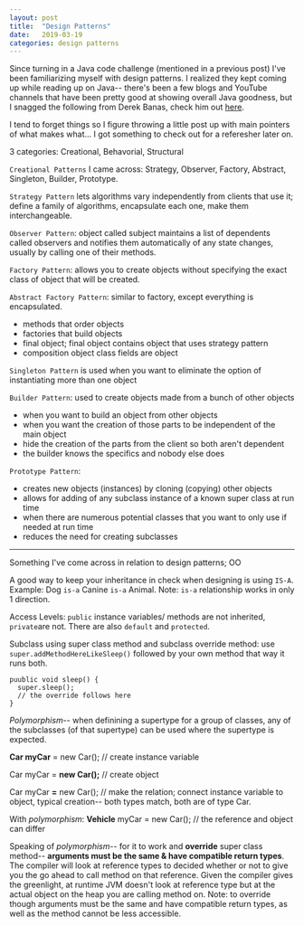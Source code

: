 ```yaml
---
layout: post
title:  "Design Patterns"
date:   2019-03-19
categories: design patterns
---
```


Since turning in a Java code challenge (mentioned in a previous post) I've been familiarizing myself with design patterns. I realized they kept coming up while reading up on Java-- there's been a few blogs and YouTube channels that have been pretty good at showing overall Java goodness, but I snagged the following from Derek Banas, check him out [here](https://www.youtube.com/channel/UCwRXb5dUK4cvsHbx-rGzSgw).

I tend to forget things so I figure throwing a little post up with main pointers of what makes what... I got something to check out for a referesher later on.

3 categories: Creational, Behavorial, Structural

`Creational Patterns` I came across: Strategy, Observer, Factory, Abstract, Singleton, Builder, Prototype.

`Strategy Pattern` lets algorithms vary independently from clients that use it; define a family of algorithms, encapsulate each one, make them interchangeable.

`Observer Pattern`: object called subject maintains a list of dependents called observers and notifies them automatically of any state changes, usually by calling one of their methods.

`Factory Pattern`: allows you to create objects without specifying the exact class of object that will be created.

`Abstract Factory Pattern`: similar to factory, except everything is encapsulated.
  - methods that order objects
  - factories that build objects
  - final object; final object contains object that uses strategy pattern
  - composition object class fields are object

`Singleton Pattern` is used when you want to eliminate the option of instantiating more than one object

`Builder Pattern`: used to create objects made from a bunch of other objects
  - when you want to build an object from other objects
  - when you want the creation of those parts to be independent of the main object
  - hide the creation of the parts from the client so both aren't dependent
  - the builder knows the specifics and nobody else does

`Prototype Pattern`:
  - creates new objects (instances) by cloning (copying) other objects
  - allows for adding of any subclass instance of a known super class at run time
  - when there are numerous potential classes that you want to only use if needed at run time
  - reduces the need for creating subclasses
  
  - - -
  
  Something I've come across in relation to design patterns; OO
  
  A good way to keep your inheritance in check when designing is using `IS-A`. Example: Dog `is-a` Canine `is-a` Animal. Note: `is-a` relationship works in only 1 direction.
  
  Access Levels: `public` instance variables/ methods are not inherited, `private`are not. There are also `default` and `protected`.
  
  Subclass using super class method and subclass override method: use `super.addMethodHereLikeSleep()` followed by your own method that way it runs both.
  ```
  puublic void sleep() {
    super.sleep();
    // the override follows here
  }
  ```
  
  *Polymorphism*-- when definining a supertype for a group of classes, any of the subclasses (of that supertype) can be used where the supertype is expected.
  
  **Car myCar** = new Car(); // create instance variable
  
  Car myCar = **new Car();** // create object
  
  Car myCar **=** new Car(); // make the relation; connect instance variable to object, typical creation-- both types match, both are of type Car.
  
  With *polymorphism*: **Vehicle** myCar = new Car(); // the reference and object can differ
  
  Speaking of *polymorphism*-- for it to work and **override** super class method-- **arguments must be the same & have compatible return types**. The compiler will look at reference types to decided whether or not to give you the go ahead to call method on that reference. Given the compiler gives the greenlight, at runtime JVM doesn't look at reference type but at the actual object on the heap you are calling method on. Note: to override though arguments must be the same and have compatible return types, as well as the method cannot be less accessible.
